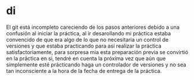 # di
El git está incompleto careciendo de los pasos anteriores debido a una confusión al iniciar la práctica, al ir desarollando mi práctica estaba convencido de que era algo de
lo que no necesitaria un control de versiones y que estaba practicando para así realizar la práctica satisfactoriamente, para sorpresa mia esta preparación previa
se convirtió en la práctica en si, tendré en cuenta la próxima vez que aún que simplemente esté prácticando haga un controlador de versiones y no sea tan inconsciente a la hora
de la fecha de entrega de la práctica.
